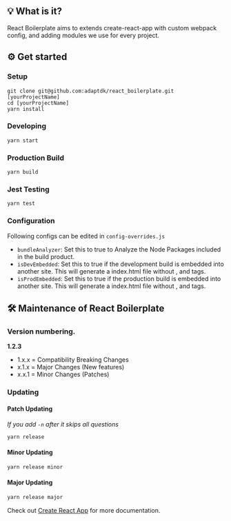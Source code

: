 ## 💡 What is it?
React Boilerplate aims to extends create-react-app with custom webpack config, and adding modules we use for every project.

## ⚙️ Get started

### Setup
```console
git clone git@github.com:adaptdk/react_boilerplate.git [yourProjectName]
cd [yourProjectName]
yarn install
```

### Developing
```console
yarn start
```

### Production Build
```console
yarn build
```

### Jest Testing
```console
yarn test
```

### Configuration
Following configs can be edited in `config-overrides.js`
- `bundleAnalyzer`: Set this to true to Analyze the Node Packages included in the build product.
- `isDevEmbedded`: Set this to true if the development build is embedded into another site. This will generate a index.html file without <html>, <head> and <body> tags.
- `isProdEmbedded`: Set this to true if the production build is embedded into another site. This will generate a index.html file without <html>, <head> and <body> tags.

## 🛠 Maintenance of React Boilerplate
### Version numbering.
**1.2.3**
- 1.x.x = Compatibility Breaking Changes
- x.1.x = Major Changes (New features)
- x.x.1 = Minor Changes (Patches)

### Updating
#### Patch Updating
*If you add `-n` after it skips all questions*
```bash
yarn release
```

#### Minor Updating
```bash
yarn release minor
```

#### Major Updating
```bash
yarn release major
```

Check out [Create React App](https://github.com/facebook/create-react-app) for more documentation.
